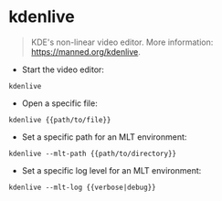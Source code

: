 # kdenlive

> KDE's non-linear video editor.
> More information: <https://manned.org/kdenlive>.

- Start the video editor:

`kdenlive`

- Open a specific file:

`kdenlive {{path/to/file}}`

- Set a specific path for an MLT environment:

`kdenlive --mlt-path {{path/to/directory}}`

- Set a specific log level for an MLT environment:

`kdenlive --mlt-log {{verbose|debug}}`
